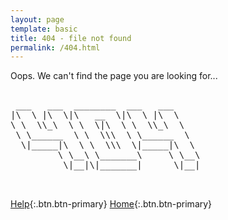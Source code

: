 ```yaml
---
layout: page
template: basic
title: 404 - file not found
permalink: /404.html
---
```


Oops. We can't find the page you are looking for...

<pre>

 ___   ___  ________  ___   ___
|\  \ |\  \|\   __  \|\  \ |\  \
\ \  \\_\  \ \  \|\  \ \  \\_\  \
 \ \______  \ \  \\\  \ \______  \
  \|_____|\  \ \  \\\  \|_____|\  \
         \ \__\ \_______\     \ \__\
          \|__|\|_______|      \|__|


</pre>

[Help](http://github.com/microsoft/coyote/issues){:.btn.btn-primary}
[Home](/){:.btn.btn-primary}
